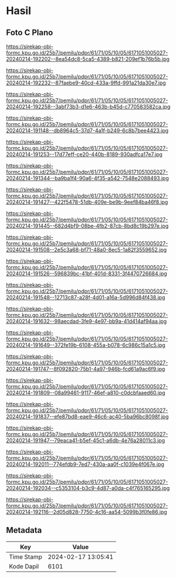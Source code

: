 # Hasil

## Foto C Plano

https://sirekap-obj-formc.kpu.go.id/25b7/pemilu/pdpr/61/71/05/10/05/6171051005027-20240214-192202--8ea54dc8-5ca5-4389-b821-209ef1b76b5b.jpg

https://sirekap-obj-formc.kpu.go.id/25b7/pemilu/pdpr/61/71/05/10/05/6171051005027-20240214-192232--87faebe9-40cd-433a-9ffd-991a21da30e7.jpg

https://sirekap-obj-formc.kpu.go.id/25b7/pemilu/pdpr/61/71/05/10/05/6171051005027-20240214-192258--3abf73b3-d1e6-463b-b45d-c770583582ca.jpg

https://sirekap-obj-formc.kpu.go.id/25b7/pemilu/pdpr/61/71/05/10/05/6171051005027-20240214-191148--db8964c5-37d7-4a1f-b249-6c8b7bee4423.jpg

https://sirekap-obj-formc.kpu.go.id/25b7/pemilu/pdpr/61/71/05/10/05/6171051005027-20240214-191253--17d77eff-ce20-440b-8189-930adfca17e7.jpg

https://sirekap-obj-formc.kpu.go.id/25b7/pemilu/pdpr/61/71/05/10/05/6171051005027-20240214-191344--ba9ba1f4-90a6-4f35-a542-7548e2088493.jpg

https://sirekap-obj-formc.kpu.go.id/25b7/pemilu/pdpr/61/71/05/10/05/6171051005027-20240214-191427--422f5478-51db-409e-be9b-9eef84ba46f8.jpg

https://sirekap-obj-formc.kpu.go.id/25b7/pemilu/pdpr/61/71/05/10/05/6171051005027-20240214-191445--682d4bf9-08be-4fb2-87cb-8bd8c19b297e.jpg

https://sirekap-obj-formc.kpu.go.id/25b7/pemilu/pdpr/61/71/05/10/05/6171051005027-20240214-191508--2e5c3a68-bf71-48a0-8ec5-1a82f3559652.jpg

https://sirekap-obj-formc.kpu.go.id/25b7/pemilu/pdpr/61/71/05/10/05/6171051005027-20240214-191526--596839bc-41bf-401d-8331-3f4470726684.jpg

https://sirekap-obj-formc.kpu.go.id/25b7/pemilu/pdpr/61/71/05/10/05/6171051005027-20240214-191548--12713c87-a28f-4d01-a16a-5d996d84f438.jpg

https://sirekap-obj-formc.kpu.go.id/25b7/pemilu/pdpr/61/71/05/10/05/6171051005027-20240214-191632--98aecdad-3fe9-4e97-bb9a-41d414af94aa.jpg

https://sirekap-obj-formc.kpu.go.id/25b7/pemilu/pdpr/61/71/05/10/05/6171051005027-20240214-191649--372fe19b-6108-455a-b078-6c986c15a1c5.jpg

https://sirekap-obj-formc.kpu.go.id/25b7/pemilu/pdpr/61/71/05/10/05/6171051005027-20240214-191747--8f092820-75b1-4a97-946b-fcd61a9ac6f9.jpg

https://sirekap-obj-formc.kpu.go.id/25b7/pemilu/pdpr/61/71/05/10/05/6171051005027-20240214-191809--08a99461-9117-46ef-a810-c0dcbfaaed60.jpg

https://sirekap-obj-formc.kpu.go.id/25b7/pemilu/pdpr/61/71/05/10/05/6171051005027-20240214-191837--efe87bd8-eae9-46c6-ac40-5ba96bc8098f.jpg

https://sirekap-obj-formc.kpu.go.id/25b7/pemilu/pdpr/61/71/05/10/05/6171051005027-20240214-191947--79eaca41-b5ef-45c1-a6db-4e76a28011c3.jpg

https://sirekap-obj-formc.kpu.go.id/25b7/pemilu/pdpr/61/71/05/10/05/6171051005027-20240214-192011--774efdb9-7ed7-430a-aa0f-c1039e4f067e.jpg

https://sirekap-obj-formc.kpu.go.id/25b7/pemilu/pdpr/61/71/05/10/05/6171051005027-20240214-192034--c5353104-b3c9-4d87-a0da-c4f765165295.jpg

https://sirekap-obj-formc.kpu.go.id/25b7/pemilu/pdpr/61/71/05/10/05/6171051005027-20240214-192116--2d05d828-7750-4c16-aa54-5099b3f0fe86.jpg


## Metadata

| Key        | Value               |
| ---------- | ------------------- |
| Time Stamp | 2024-02-17 13:05:41 |
| Kode Dapil | 6101                |



